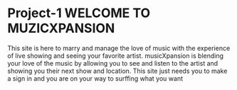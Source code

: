 # Project-1 WELCOME TO MUZICXPANSION
This site is here to marry and manage the love of music with the experience of live showing and seeing your favorite artist. 
musicXpansion is blending your love of the music by allowing you to see and listen to the artist and showing you their next show and location. 
This site just needs you to make a sign in and you are on your way to surffing what you want
<!-- LINK TO LIVE SITE. -->
